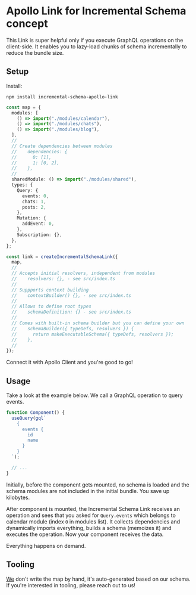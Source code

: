 # Apollo Link for Incremental Schema concept

This Link is super helpful only if you execute GraphQL operations on the client-side. It enables you to lazy-load chunks of schema incrementally to reduce the bundle size.

## Setup

Install:

    npm install incremental-schema-apollo-link

```typescript
const map = {
  modules: [
    () => import("./modules/calendar"),
    () => import("./modules/chats"),
    () => import("./modules/blog"),
  ],
  //
  // Create dependencies between modules
  //    dependencies: {
  //      0: [1],
  //      1: [0, 2],
  //    },
  //
  sharedModule: () => import("./modules/shared"),
  types: {
    Query: {
      events: 0,
      chats: 1,
      posts: 2,
    },
    Mutation: {
      addEvent: 0,
    },
    Subscription: {},
  },
};

const link = createIncrementalSchemaLink({
  map,
  //
  // Accepts initial resolvers, independent from modules
  //    resolvers: {}, - see src/index.ts
  //
  // Suppports context building
  //    contextBuilder() {}, - see src/index.ts
  //
  // Allows to define root types
  //    schemaDefinition: {} - see src/index.ts
  //
  // Comes with built-in schema builder but you can define your own
  //    schemaBuilder({ typeDefs, resolvers }) {
  //      return makeExecutableSchema({ typeDefs, resolvers });
  //    },
  //
});
```

Connect it with Apollo Client and you're good to go!

## Usage

Take a look at the example below. We call a GraphQL operation to query events.

```javascript
function Component() {
  useQuery(gql`
    {
      events {
        id
        name
      }
    }
  `);

  // ...
}
```

Initially, before the component gets mounted, no schema is loaded and the schema modules are not included in the initial bundle. You save up kilobytes.

After component is mounted, the Incremental Schema Link receives an operation and sees that you asked for `Query.events` which belongs to calendar module (index `0` in modules list). It collects dependencies and dynamically imports everything, builds a schema (memoizes it) and executes the operation. Now your component receives the data.

Everything happens on demand.

## Tooling

[We](https://the-guild.dev) don't write the map by hand, it's auto-generated based on our schema. If you're interested in tooling, please reach out to us!
